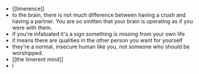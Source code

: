 - [[limerence]]
- to the brain, there is not much difference between having a crush and having a partner. You are so smitten that your brain is operating as if you were with them.
- if you're infatuated it's a sign something is missing from your own life
- it means there are qualities in the other person you want for yourself
- they're a normal, insecure human like you, not someone who should be worshipped.
- [[the limerent mind]]
- l